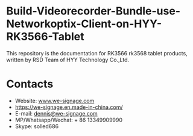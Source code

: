 # Build-Videorecorder-Bundle-use-Networkoptix-Client-on-HYY-RK3566-Tablet
This repository is the documentation for RK3566 rk3568 tablet products, written by RSD Team of HYY Technology Co.,Ltd.


# Contacts
- Website: www.we-signage.com
- https://we-signage.en.made-in-china.com/
- E-mail: dennis@we-signage.com
- MP/Whatsapp/Wechat: + 86 13349909990
- Skype: solled686